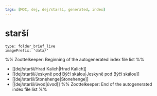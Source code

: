 ```yaml
---
tags: [MOC, dej, dej/starší, generated, index]
---
```

# starší
```ccard
type: folder_brief_live
imagePrefix: 'data/'
```
%% Zoottelkeeper: Beginning of the autogenerated index file list  %%
-  [[dej/starší/Hrad Kalich|Hrad Kalich]]
-  [[dej/starší/Jeskyně pod Býčí skálou|Jeskyně pod Býčí skálou]]
-  [[dej/starší/Stonehenge|Stonehenge]]
-  [[dej/starší/úvod|úvod]]
%% Zoottelkeeper: End of the autogenerated index file list  %%
